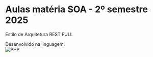 # Aulas matéria SOA - 2º semestre 2025

Estilo de Arquitetura REST FULL

Desenvolvido na linguagem: <br>
![PHP](https://img.shields.io/badge/PHP-777BB4?logo=php&logoColor=white)